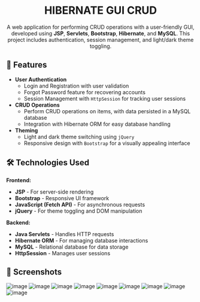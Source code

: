 <h1 align="center">HIBERNATE GUI CRUD</h1>

<p align="center">
  A web application for performing CRUD operations with a user-friendly GUI, developed using <strong>JSP</strong>, <strong>Servlets</strong>, <strong>Bootstrap</strong>, <strong>Hibernate</strong>, and <strong>MySQL</strong>. This project includes authentication, session management, and light/dark theme toggling.
</p>

<h2>📝 Features</h2>

<ul>
  <li><strong>User Authentication</strong>
    <ul>
      <li>Login and Registration with user validation</li>
      <li>Forgot Password feature for recovering accounts</li>
      <li>Session Management with <code>HttpSession</code> for tracking user sessions</li>
    </ul>
  </li>
  <li><strong>CRUD Operations</strong>
    <ul>
      <li>Perform CRUD operations on items, with data persisted in a MySQL database</li>
      <li>Integration with Hibernate ORM for easy database handling</li>
    </ul>
  </li>
  <li><strong>Theming</strong>
    <ul>
      <li>Light and dark theme switching using <code>jQuery</code></li>
      <li>Responsive design with <code>Bootstrap</code> for a visually appealing interface</li>
    </ul>
  </li>
 
</ul>

<h2>🛠 Technologies Used</h2>

<p><strong>Frontend:</strong></p>
<ul>
  <li><strong>JSP</strong> - For server-side rendering</li>
  <li><strong>Bootstrap</strong> - Responsive UI framework</li>
  <li><strong>JavaScript (Fetch API)</strong> - For asynchronous requests</li>
  <li><strong>jQuery</strong> - For theme toggling and DOM manipulation</li>
</ul>

<p><strong>Backend:</strong></p>
<ul>
  <li><strong>Java Servlets</strong> - Handles HTTP requests</li>
  <li><strong>Hibernate ORM</strong> - For managing database interactions</li>
  <li><strong>MySQL</strong> - Relational database for data storage</li>
  <li><strong>HttpSession</strong> - Manages user sessions</li>
</ul>
<h2>📸 Screenshots</h2>





![image](https://github.com/user-attachments/assets/f9290635-e322-4780-9f8e-f23c079bb62a)
![image](https://github.com/user-attachments/assets/8cfe7e83-a88a-4db8-a468-a05465c86b1f)
![image](https://github.com/user-attachments/assets/f7a8448e-1a99-46c0-913c-1dcd99d1f4c6)
![image](https://github.com/user-attachments/assets/a0ca5b71-1472-4faf-8dc7-7d2458adec74)
![image](https://github.com/user-attachments/assets/95d8d6d0-668a-4979-9f51-0d461dac8773)
![image](https://github.com/user-attachments/assets/cd88b7fb-33e3-4256-8bf1-02b77911be74)
![image](https://github.com/user-attachments/assets/80470fbc-2cef-429e-bda6-45f56559923d)
![image](https://github.com/user-attachments/assets/0095d121-8dd5-4c44-843d-ac63dec92196)
![image](https://github.com/user-attachments/assets/4c2eabcd-2c5d-43bf-953e-2767388e9387)
